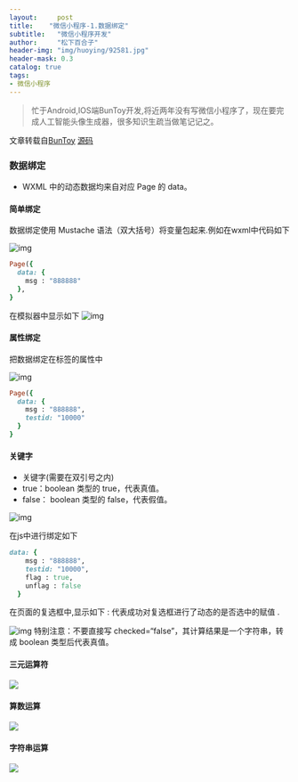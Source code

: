 ```yaml
---
layout:     post
title:    "微信小程序-1.数据绑定"
subtitle:   "微信小程序开发"
author:     "松下百合子"
header-img: "img/huoying/92581.jpg"
header-mask: 0.3
catalog: true
tags:
- 微信小程序
---
```


> 忙于Android,IOS端BunToy开发,将近两年没有写微信小程序了，现在要完成人工智能头像生成器，很多知识生疏当做笔记记之。

文章转载自[BunToy](https://BunToy.github.io/) [源码](https://gitee.com/jaythc/wxxcx_learen/tree/master/day01/day01_12/ownPageLife)


### 数据绑定

- WXML 中的动态数据均来自对应 Page 的 data。

#### 简单绑定

数据绑定使用 Mustache 语法（双大括号）将变量包起来.例如在wxml中代码如下

![img](https://s2.ax1x.com/2019/03/09/ASyj1K.png)

```ruby
Page({
  data: {
    msg : "888888"
  },
}
```

在模拟器中显示如下
![img](https://s2.ax1x.com/2019/03/09/ASddrn.png)

#### 属性绑定

把数据绑定在标签的属性中

![img](https://s2.ax1x.com/2019/03/09/AS6PAA.png)

```ruby
Page({
  data: {
    msg : "888888",
    testid: "10000"
  }
}
```

#### 关键字

- 关键字(需要在双引号之内)
- true：boolean 类型的 true，代表真值。
- false： boolean 类型的 false，代表假值。

![img](https://s2.ax1x.com/2019/03/09/AS6NB4.png)

在js中进行绑定如下

```ruby
data: {
    msg : "888888",
    testid: "10000",
    flag : true,
    unflag : false
  }
```

在页面的复选框中,显示如下 : 代表成功对复选框进行了动态的是否选中的赋值 .

![img](https://s2.ax1x.com/2019/03/09/AS6XUs.png)
特别注意：不要直接写 checked=“false”，其计算结果是一个字符串，转成 boolean 类型后代表真值。

#### 三元运算符

<div style="float:left"><img src="https://s2.ax1x.com/2019/03/09/AScwqg.png"/></div><br>

#### 算数运算

<div style="float:left"><img src="https://s2.ax1x.com/2019/03/09/AScRMT.png"/></div><br>

#### 字符串运算

<div style="float:left"><img src="https://s2.ax1x.com/2019/03/09/ASc4Z4.png"/></div><br>

